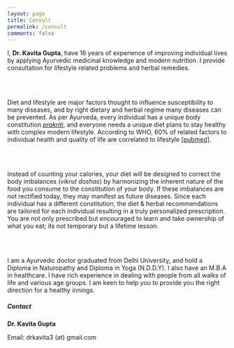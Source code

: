 ```yaml
---
layout: page
title: Consult
permalink: /consult
comments: false
---
```


<div class="row justify-content-between">
<div class="col-md-8 pr-5">

<p>I, <b>Dr. Kavita Gupta</b>, have 16 years of experience of improving individual lives by applying Ayurvedic medicinal knowledge and modern nutrition. I provide consultation for lifestyle related problems and herbal remedies. </p>
<br>
<br>
<p>Diet and lifestyle are major factors thought to influence susceptibility to many diseases, and by right dietary and herbal regime many diseases can be prevented. As per Ayurveda, every individual has a unique body constitution <a href="https://en.wikipedia.org/wiki/Prak%E1%B9%9Bti"><i>prakriti</i></a>, and everyone needs a unique diet plans to stay healthy with complex modern lifestyle. According to WHO, 60% of related factors to individual health and quality of life are correlated to lifestyle <a href="https://pubmed.ncbi.nlm.nih.gov/15468523/">[pubmed]</a>. </p>
<br>
<br>
<p>Instead of counting your calories, your diet will be designed to correct the body imbalances (<i>vikrut doshas</i>) by harmonizing the inherent nature of the food you consume to the constitution of your body. If these imbalances are not rectified today, they may manifest as future diseases. Since each individual has a different constitution, the diet & herbal recommendations are tailored for each individual resulting in a truly personalized prescription. You are not only prescribed but encouraged to learn and take ownership of what you eat; its not temporary but a lifetime lesson. </p>
<br>
<br>
<p>I am a Ayurvedic doctor graduated from Delhi University, and hold a Diploma in Naturopathy and Diploma in Yoga (N.D.D.Y). I also have an M.B.A in healthcare. I have rich experience in dealing with people from all walks of life and various age groups. I am keen to help you to provide you the right direction for a healthy innings. </p>

</div>

<div class="col-md-4">

<div class="sticky-top sticky-top-80">
<h5>Contact</h5>
<p><b>Dr. Kavita Gupta</b></p>
<p>Email: drkavita3 (at) gmail.com</p>

</div>
</div>
</div>
